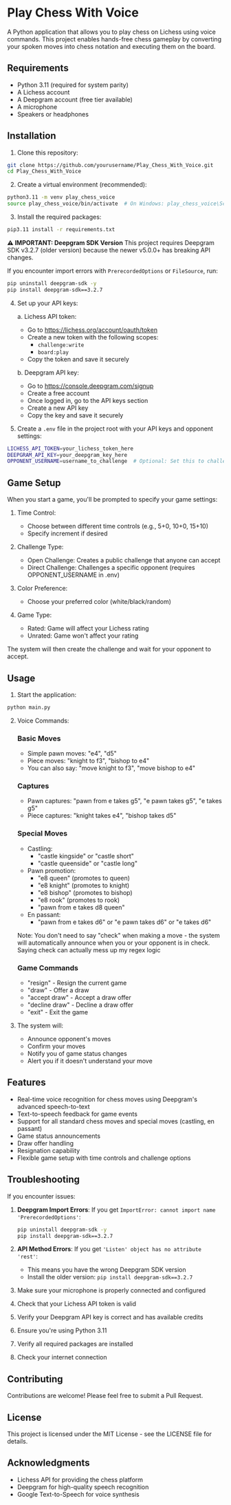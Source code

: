 # Play Chess With Voice

A Python application that allows you to play chess on Lichess using voice commands. This project enables hands-free chess gameplay by converting your spoken moves into chess notation and executing them on the board.

## Requirements

- Python 3.11 (required for system parity)
- A Lichess account
- A Deepgram account (free tier available)
- A microphone
- Speakers or headphones

## Installation

1. Clone this repository:
```bash
git clone https://github.com/yourusername/Play_Chess_With_Voice.git
cd Play_Chess_With_Voice
```

2. Create a virtual environment (recommended):
```bash
python3.11 -m venv play_chess_voice
source play_chess_voice/bin/activate  # On Windows: play_chess_voice\Scripts\activate
```

3. Install the required packages:
```bash
pip3.11 install -r requirements.txt
```

**⚠️ IMPORTANT: Deepgram SDK Version**
This project requires Deepgram SDK v3.2.7 (older version) because the newer v5.0.0+ has breaking API changes.

If you encounter import errors with `PrerecordedOptions` or `FileSource`, run:
```bash
pip uninstall deepgram-sdk -y
pip install deepgram-sdk==3.2.7
```

4. Set up your API keys:

   a. Lichess API token:
   - Go to https://lichess.org/account/oauth/token
   - Create a new token with the following scopes:
     - `challenge:write`
     - `board:play`
   - Copy the token and save it securely

   b. Deepgram API key:
   - Go to https://console.deepgram.com/signup
   - Create a free account
   - Once logged in, go to the API keys section
   - Create a new API key
   - Copy the key and save it securely

5. Create a `.env` file in the project root with your API keys and opponent settings:
```bash
LICHESS_API_TOKEN=your_lichess_token_here
DEEPGRAM_API_KEY=your_deepgram_key_here
OPPONENT_USERNAME=username_to_challenge  # Optional: Set this to challenge specific opponents
```

## Game Setup

When you start a game, you'll be prompted to specify your game settings:

1. Time Control:
   - Choose between different time controls (e.g., 5+0, 10+0, 15+10)
   - Specify increment if desired

2. Challenge Type:
   - Open Challenge: Creates a public challenge that anyone can accept
   - Direct Challenge: Challenges a specific opponent (requires OPPONENT_USERNAME in .env)

3. Color Preference:
   - Choose your preferred color (white/black/random)

4. Game Type:
   - Rated: Game will affect your Lichess rating
   - Unrated: Game won't affect your rating

The system will then create the challenge and wait for your opponent to accept.

## Usage

1. Start the application:
```bash
python main.py
```

2. Voice Commands:

   ### Basic Moves
   - Simple pawn moves: "e4", "d5"
   - Piece moves: "knight to f3", "bishop to e4"
   - You can also say: "move knight to f3", "move bishop to e4"

   ### Captures
   - Pawn captures: "pawn from e takes g5", "e pawn takes g5", "e takes g5"
   - Piece captures: "knight takes e4", "bishop takes d5"

   ### Special Moves
   - Castling:
     - "castle kingside" or "castle short"
     - "castle queenside" or "castle long"
   - Pawn promotion:
     - "e8 queen" (promotes to queen)
     - "e8 knight" (promotes to knight)
     - "e8 bishop" (promotes to bishop)
     - "e8 rook" (promotes to rook)
     - "pawn from e takes d8 queen"
   - En passant:
     - "pawn from e takes d6" or "e pawn takes d6" or "e takes d6"

   Note: You don't need to say "check" when making a move - the system will automatically announce when you or your opponent is in check. Saying check can actually mess up my regex logic 

   ### Game Commands
   - "resign" - Resign the current game
   - "draw" - Offer a draw
   - "accept draw" - Accept a draw offer
   - "decline draw" - Decline a draw offer
   - "exit" - Exit the game

3. The system will:
   - Announce opponent's moves
   - Confirm your moves
   - Notify you of game status changes
   - Alert you if it doesn't understand your move

## Features

- Real-time voice recognition for chess moves using Deepgram's advanced speech-to-text
- Text-to-speech feedback for game events
- Support for all standard chess moves and special moves (castling, en passant)
- Game status announcements
- Draw offer handling
- Resignation capability
- Flexible game setup with time controls and challenge options

## Troubleshooting

If you encounter issues:

1. **Deepgram Import Errors**: If you get `ImportError: cannot import name 'PrerecordedOptions'`:
   ```bash
   pip uninstall deepgram-sdk -y
   pip install deepgram-sdk==3.2.7
   ```

2. **API Method Errors**: If you get `'Listen' object has no attribute 'rest'`:
   - This means you have the wrong Deepgram SDK version
   - Install the older version: `pip install deepgram-sdk==3.2.7`

3. Make sure your microphone is properly connected and configured
4. Check that your Lichess API token is valid
5. Verify your Deepgram API key is correct and has available credits
6. Ensure you're using Python 3.11
7. Verify all required packages are installed
8. Check your internet connection

## Contributing

Contributions are welcome! Please feel free to submit a Pull Request.

## License

This project is licensed under the MIT License - see the LICENSE file for details.

## Acknowledgments

- Lichess API for providing the chess platform
- Deepgram for high-quality speech recognition
- Google Text-to-Speech for voice synthesis
